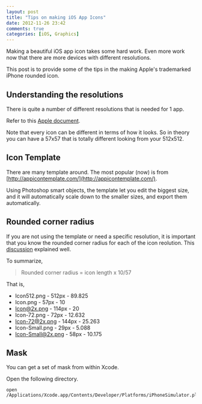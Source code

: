 ```yaml
---
layout: post
title: "Tips on making iOS App Icons"
date: 2012-11-26 23:42
comments: true
categories: [iOS, Graphics]
---
```


Making a beautiful iOS app icon takes some hard work. Even more work now that there are more devices with different resolutions.

This post is to provide some of the tips in the making Apple's trademarked iPhone rounded icon.

<!-- more -->

## Understanding the resolutions ##

There is quite a number of different resolutions that is needed for 1 app. 

Refer to this [Apple document](http://developer.apple.com/library/ios/#documentation/UserExperience/Conceptual/MobileHIG/IconsImages/IconsImages.html#//apple_ref/doc/uid/TP40006556-CH14-SW1).

Note that every icon can be different in terms of how it looks. So in theory you can have a 57x57 that is totally different looking from your 512x512.



## Icon Template ##

There are many template around. The most popular (now) is from [http://appicontemplate.com/](http://appicontemplate.com/).

Using Photoshop smart objects, the template let you edit the biggest size, and it will automatically scale down to the smaller sizes, and export them automatically.



## Rounded corner radius ##

If you are not using the template or need a specific resolution, it is important that you know the rounded corner radius for each of the icon reolution. This [discussion](http://stackoverflow.com/a/10239376/242682) explained well.

To summarize, 

> Rounded corner radius = icon length x 10/57

That is,

- Icon512.png - 512px - 89.825
- Icon.png - 57px - 10
- Icon@2x.png - 114px - 20
- Icon-72.png - 72px - 12.632
- Icon-72@2x.png - 144px - 25.263
- Icon-Small.png - 29px - 5.088
- Icon-Small@2x.png - 58px - 10.175


## Mask ##

You can get a set of mask from within Xcode. 

Open the following directory.

	open /Applications/Xcode.app/Contents/Developer/Platforms/iPhoneSimulator.platform/Developer/SDKs/iPhoneSimulator6.0.sdk/System/Library/PrivateFrameworks/MobileIcons.framework


